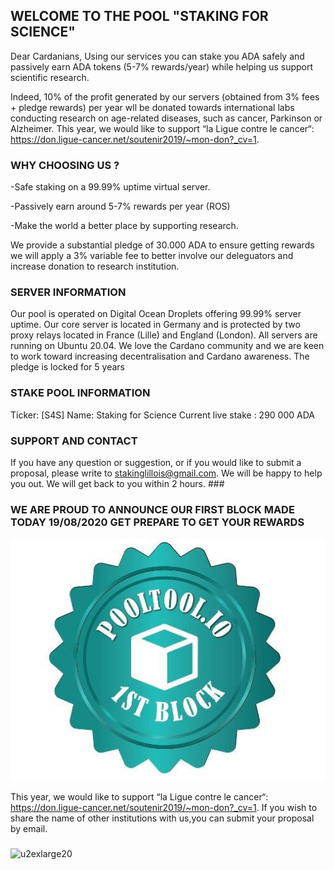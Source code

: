 ## WELCOME TO THE POOL "STAKING FOR SCIENCE"

Dear Cardanians, 
Using our services you can stake you ADA safely and passively earn ADA tokens (5-7% rewards/year) while helping us support scientific research. 

Indeed, 10% of the profit generated by our servers (obtained from 3% fees + pledge rewards)  per year wll be donated towards international labs conducting research on age-related diseases, such as cancer, Parkinson or Alzheimer.   This year, we would like to support “la Ligue contre le cancer“: https://don.ligue-cancer.net/soutenir2019/~mon-don?_cv=1. 

### WHY CHOOSING US ?

-Safe staking on a 99.99% uptime virtual server.

-Passively earn around 5-7% rewards per year (ROS)

-Make the world a better place by supporting research.


We provide a substantial pledge of 30.000 ADA to ensure getting rewards we will apply a 3% variable fee to better involve our deleguators and increase donation to research institution. 


### SERVER INFORMATION

Our pool is operated on Digital Ocean Droplets offering 99.99% server uptime. Our core server is located in Germany and is protected by two proxy relays located in France (Lille) and England (London). All servers are running on Ubuntu 20.04. We love the Cardano community and we are keen to work toward increasing decentralisation and Cardano awareness. The pledge is locked for 5 years


### STAKE POOL INFORMATION

Ticker: [S4S]
Name: Staking for Science
Current live stake : 290 000 ADA

### SUPPORT AND CONTACT

If you have any question or suggestion, or if you would like to submit a proposal, please write to stakinglillois@gmail.com. We will be happy to help you out. We will get back to you within 2 hours. ###


### WE ARE PROUD TO ANNOUNCE OUR FIRST BLOCK MADE TODAY 19/08/2020 GET PREPARE TO GET YOUR REWARDS
![u2exlarge20](https://raw.githubusercontent.com/RenoCardano/Staking4Research/master/firstblock.jpg)

This year, we would like to support “la Ligue contre le cancer“: https://don.ligue-cancer.net/soutenir2019/~mon-don?_cv=1. 
If you wish to share the name of other institutions with us,you can submit your proposal by email.


### 
![u2exlarge20](https://user-images.githubusercontent.com/68705151/89058392-854d2200-d35f-11ea-8230-c82629bc6ac6.jpg)







